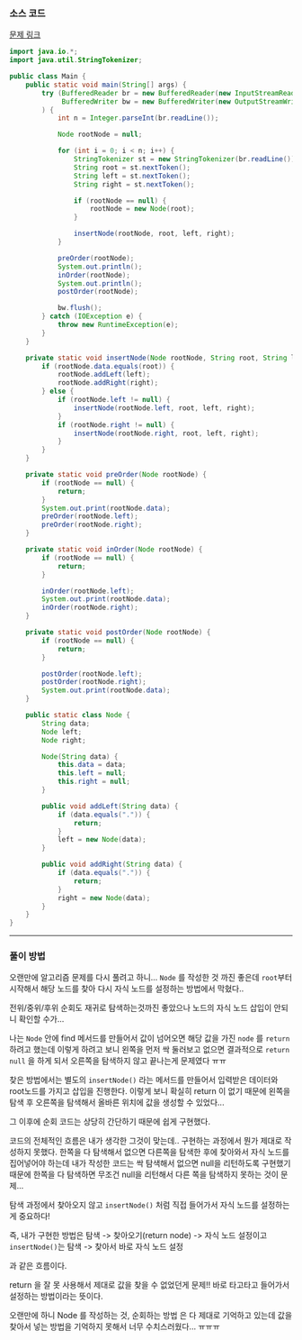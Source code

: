 ### 소스 코드

[문제 링크](https://www.acmicpc.net/problem/1991)

```java
import java.io.*;
import java.util.StringTokenizer;

public class Main {
    public static void main(String[] args) {
        try (BufferedReader br = new BufferedReader(new InputStreamReader(System.in));
             BufferedWriter bw = new BufferedWriter(new OutputStreamWriter(System.out))
        ) {
            int n = Integer.parseInt(br.readLine());

            Node rootNode = null;

            for (int i = 0; i < n; i++) {
                StringTokenizer st = new StringTokenizer(br.readLine());
                String root = st.nextToken();
                String left = st.nextToken();
                String right = st.nextToken();

                if (rootNode == null) {
                    rootNode = new Node(root);
                }

                insertNode(rootNode, root, left, right);
            }

            preOrder(rootNode);
            System.out.println();
            inOrder(rootNode);
            System.out.println();
            postOrder(rootNode);

            bw.flush();
        } catch (IOException e) {
            throw new RuntimeException(e);
        }
    }

    private static void insertNode(Node rootNode, String root, String left, String right) {
        if (rootNode.data.equals(root)) {
            rootNode.addLeft(left);
            rootNode.addRight(right);
        } else {
            if (rootNode.left != null) {
                insertNode(rootNode.left, root, left, right);
            }
            if (rootNode.right != null) {
                insertNode(rootNode.right, root, left, right);
            }
        }
    }

    private static void preOrder(Node rootNode) {
        if (rootNode == null) {
            return;
        }
        System.out.print(rootNode.data);
        preOrder(rootNode.left);
        preOrder(rootNode.right);
    }

    private static void inOrder(Node rootNode) {
        if (rootNode == null) {
            return;
        }

        inOrder(rootNode.left);
        System.out.print(rootNode.data);
        inOrder(rootNode.right);
    }

    private static void postOrder(Node rootNode) {
        if (rootNode == null) {
            return;
        }

        postOrder(rootNode.left);
        postOrder(rootNode.right);
        System.out.print(rootNode.data);
    }

    public static class Node {
        String data;
        Node left;
        Node right;

        Node(String data) {
            this.data = data;
            this.left = null;
            this.right = null;
        }

        public void addLeft(String data) {
            if (data.equals(".")) {
                return;
            }
            left = new Node(data);
        }

        public void addRight(String data) {
            if (data.equals(".")) {
                return;
            }
            right = new Node(data);
        }
    }
}
```

---

### 풀이 방법

오랜만에 알고리즘 문제를 다시 풀려고 하니... `Node` 를 작성한 것 까진 좋은데 `root`부터 시작해서 해당 노드를 찾아 다시 자식 노드를 설정하는 방법에서 막혔다..

전위/중위/후위 순회도 재귀로 탐색하는것까진 좋았으나 노드의 자식 노드 삽입이 안되니 확인할 수가...

나는 `Node` 안에 find 메서드를 만들어서 값이 넘어오면 해당 값을 가진 `node` 를 `return` 하려고 했는데 이렇게 하려고 보니 왼쪽을 먼저 싹 둘러보고 없으면 결과적으로 `return null` 을 하게 되서 오른쪽을 탐색하지 않고 끝나는게 문제였다 ㅠㅠ

찾은 방법에서는 별도의 `insertNode()` 라는 메서드를 만들어서 입력받은 데이터와 root노드를 가지고 삽입을 진행한다. 이렇게 보니 확실히 return 이 없기 때문에 왼쪽을 탐색 후 오른쪽을 탐색해서 올바른 위치에 값을 생성할 수 있었다...

그 이후에 순회 코드는 상당히 간단하기 때문에 쉽게 구현했다.

코드의 전체적인 흐름은 내가 생각한 그것이 맞는데.. 구현하는 과정에서 뭔가 제대로 작성하지 못했다. 한쪽을 다 탐색해서 없으면 다른쪽을 탐색한 후에 찾아와서 자식 노드를 집어넣어야 하는데 내가 작성한 코드는 
싹 탐색해서 없으면 null을 리턴하도록 구현했기 때문에 한쪽을 다 탐색하면 무조건 null을 리턴해서 다른 쪽을 탐색하지 못하는 것이 문제...

탐색 과정에서 찾아오지 않고 `insertNode()` 처럼 직접 들어가서 자식 노드를 설정하는게 중요하다! 

즉, 내가 구현한 방법은 탐색 -> 찾아오기(return node) -> 자식 노드 설정이고   
`insertNode()`는 탐색 -> 찾아서 바로 자식 노드 설정

과 같은 흐름이다. 

return 을 잘 못 사용해서 제대로 값을 찾을 수 없었던게 문제!! 바로 타고타고 들어가서 설정하는 방법이라는 뜻이다.

오랜만에 하니 Node 를 작성하는 것, 순회하는 방법 은 다 제대로 기억하고 있는데 값을 찾아서 넣는 방법을 기억하지 못해서 너무 수치스러웠다... ㅠㅠㅠ
